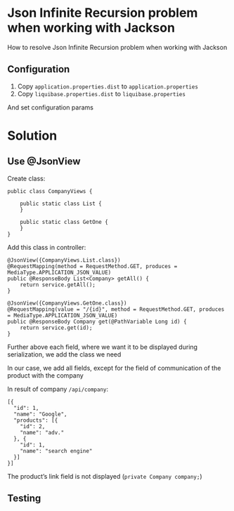# Json Infinite Recursion problem when working with Jackson

How to resolve Json Infinite Recursion problem when working with Jackson

## Configuration

1. Copy `application.properties.dist` to `application.properties` 
2. Copy `liquibase.properties.dist` to `liquibase.properties`

And set configuration params

# Solution

## Use @JsonView

Create class:

```
public class CompanyViews {

    public static class List {
    }

    public static class GetOne {
    }
}
```

Add this class in controller:

```
@JsonView({CompanyViews.List.class})
@RequestMapping(method = RequestMethod.GET, produces = MediaType.APPLICATION_JSON_VALUE)
public @ResponseBody List<Company> getAll() {
    return service.getAll();
}

@JsonView({CompanyViews.GetOne.class})
@RequestMapping(value = "/{id}", method = RequestMethod.GET, produces = MediaType.APPLICATION_JSON_VALUE)
public @ResponseBody Company get(@PathVariable Long id) {
    return service.get(id);
}
```

Further above each field, where we want it to be displayed during serialization, we add the class we need

In our case, we add all fields, except for the field of communication of the product with the company

In result of company `/api/company`:

```
[{
  "id": 1,
  "name": "Google",
  "products": [{
    "id": 2,
    "name": "adv."
  }, {
    "id": 1,
    "name": "search engine"
  }]
}]
```

The product’s link field is not displayed (`private Company company;`)

## Testing 